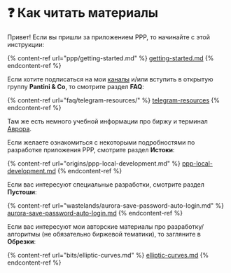 # ❓ Как читать материалы

Привет! Если вы пришли за приложением PPP, то начинайте с этой инструкции:

{% content-ref url="ppp/getting-started.md" %}
[getting-started.md](ppp/getting-started.md)
{% endcontent-ref %}

Если хотите подписаться на мои [каналы](https://t.me/lair\_of\_john) и/или вступить в открытую группу **Pantini & Co**, то смотрите раздел **FAQ**:

{% content-ref url="faq/telegram-resources/" %}
[telegram-resources](faq/telegram-resources/)
{% endcontent-ref %}

Там же есть немного учебной информации про биржу и терминал [Аврора](faq/aurora.md).

Если желаете ознакомиться с некоторыми подробностями по разработке приложения PPP, смотрите раздел **Истоки**:

{% content-ref url="origins/ppp-local-development.md" %}
[ppp-local-development.md](origins/ppp-local-development.md)
{% endcontent-ref %}

Если вас интересуют специальные разработки, смотрите раздел **Пустоши**:

{% content-ref url="wastelands/aurora-save-password-auto-login.md" %}
[aurora-save-password-auto-login.md](wastelands/aurora-save-password-auto-login.md)
{% endcontent-ref %}

Если вас интересуют мои авторские материалы про разработку/алгоритмы (не обязательно биржевой тематики), то загляните в **Обрезки**:

{% content-ref url="bits/elliptic-curves.md" %}
[elliptic-curves.md](bits/elliptic-curves.md)
{% endcontent-ref %}
